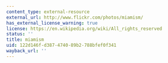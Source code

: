 ```yaml
---
content_type: external-resource
external_url: http://www.flickr.com/photos/miamism/
has_external_license_warning: true
license: https://en.wikipedia.org/wiki/All_rights_reserved
status: ''
title: miamism
uid: 122d146f-d387-4740-89b2-788bfef0f341
wayback_url: ''
---
```

